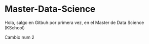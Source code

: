 # Master-Data-Science

Hola, salgo en Gitbuh por primera vez, en el Master de Data Science (KSchool)

Cambio num 2
